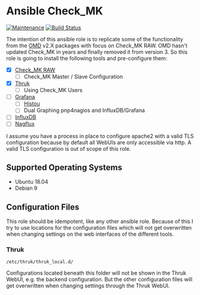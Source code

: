 # Ansible Check_MK

[![Maintenance](https://img.shields.io/maintenance/yes/2019.svg)](https://github.com/Madic-/ansible-check_mk) [![Build Status](https://travis-ci.org/Madic-/ansible-check_mk.svg?branch=master)](https://travis-ci.org/Madic-/ansible-check_mk)

The intention of this ansible role is to replicate some of the functionality from the [OMD](https://labs.consol.de/de/omd/) v2.X packages with focus on Check_MK RAW. OMD hasn't updated Check_MK in years and finally removed it from version 3. So this role is going to install the following tools and pre-configure them:

* [x] [Check_MK RAW](https://mathias-kettner.de/)
  * [ ] Check_MK Master / Slave Configuration
* [x] [Thruk](https://www.thruk.org)
  * [ ] Using Check_MK Users
* [ ] [Grafana](https://grafana.com/)
  * [ ] [Histou](https://github.com/Griesbacher/histou)
  * [ ] Dual Graphing pnp4nagios and InfluxDB/Grafana
* [ ] [InfluxDB](https://www.influxdata.com/)
* [ ] [Nagflux](https://github.com/Griesbacher/nagflux)

I assume you have a process in place to configure apache2 with a valid TLS configuration because by default all WebUIs are only accessible via http. A valid TLS configuration is out of scope of this role.

## Supported Operating Systems

* Ubuntu 18.04
* Debian 9

## Configuration Files

This role should be idempotent, like any other ansible role. Because of this I try to use locations for the configuration files which will not get overwritten when changing settings on the web interfaces of the different tools.

### Thruk

```
/etc/thruk/thruk_local.d/
```

Configurations located beneath this folder will not be shown in the Thruk WebUI, e.g. the backend configuration. But the other configuration files will get overwritten when changing settings through the Thruk WebUI.